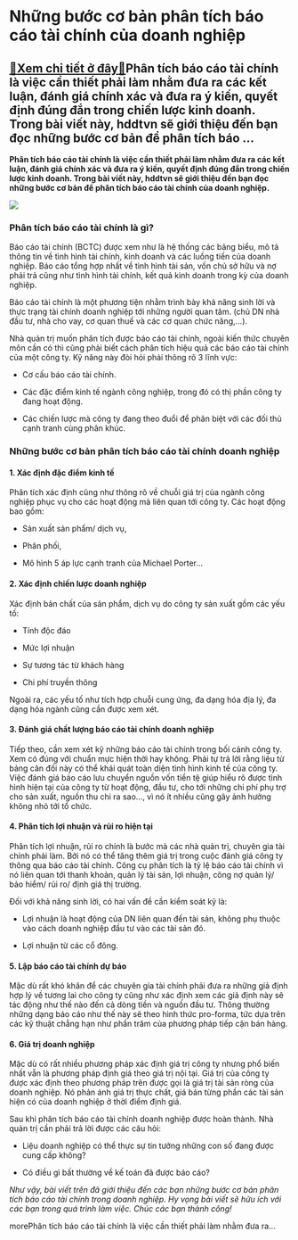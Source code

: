 Những bước cơ bản phân tích báo cáo tài chính của doanh nghiệp
==============================================================

[:gift:Xem chi tiết ở đây:gift:](https://hddtvn.com/nhung-buoc-co-ban-phan-tich-bao-cao-tai-chinh-cua-doanh-nghiep/)Phân tích báo cáo tài chính là việc cần thiết phải làm nhằm đưa ra các kết luận, đánh giá chính xác và đưa ra ý kiến, quyết định đúng đắn trong chiến lược kinh doanh. Trong bài viết này, hddtvn sẽ giới thiệu đến bạn đọc những bước cơ bản để phân tích báo …
----------------------------------------------------------------------------------------------------------------------------------------------------------------------------------------------------------------------------------------------------------------

**Phân tích báo cáo tài chính là việc cần thiết phải làm nhằm đưa ra các kết luận, đánh giá chính xác và đưa ra ý kiến, quyết định đúng đắn trong chiến lược kinh doanh. Trong bài viết này, hddtvn sẽ giới thiệu đến bạn đọc những bước cơ bản để phân tích báo cáo tài chính của doanh nghiệp.**


![](https://hddtvn.com/wp-content/uploads/2021/01/79342275.jpg)


### Phân tích báo cáo tài chính là gì?


Báo cáo tài chính (BCTC) được xem như là hệ thống các bảng biểu, mô tả thông tin về tình hình tài chính, kinh doanh và các luồng tiền của doanh nghiệp. Báo cáo tổng hợp nhất về tình hình tài sản, vốn chủ sở hữu và nợ phải trả cũng như tình hình tài chính, kết quả kinh doanh trong kỳ của doanh nghiệp.


Báo cáo tài chính là một phương tiện nhằm trình bày khả năng sinh lời và thực trạng tài chính doanh nghiệp tới những người quan tâm. (chủ DN nhà đầu tư, nhà cho vay, cơ quan thuế và các cơ quan chức năng,…).


Nhà quản trị muốn phân tích được báo cáo tài chính, ngoài kiến thức chuyên môn cần có thì cũng phải biết cách phân tích hiệu quả các báo cáo tài chính của một công ty. Kỹ năng này đòi hỏi phải thông rõ 3 lĩnh vực:




* Cơ cấu báo cáo tài chính.

* Các đặc điểm kinh tế ngành công nghiệp, trong đó có thị phần công ty đang hoạt động.

* Các chiến lược mà công ty đang theo đuổi để phân biệt với các đối thủ cạnh tranh cùng phân khúc.



### Những bước cơ bản phân tích báo cáo tài chính doanh nghiệp


#### 1. Xác định đặc điểm kinh tế


Phân tích xác định cũng như thông rõ về chuỗi giá trị của ngành công nghiệp phục vụ cho các hoạt động mà liên quan tới công ty. Các hoạt động bao gồm:




* Sản xuất sản phẩm/ dịch vụ,

* Phân phối,

* Mô hình 5 áp lực cạnh tranh của Michael Porter…



#### 2. Xác định chiến lược doanh nghiệp


Xác định bản chất của sản phẩm, dịch vụ do công ty sản xuất gồm các yếu tố:




* Tính độc đáo

* Mức lợi nhuận

* Sự tương tác từ khách hàng

* Chi phí truyền thông



Ngoài ra, các yếu tố như tích hợp chuỗi cung ứng, đa dạng hóa địa lý, đa dạng hóa ngành cũng cần được xem xét.


#### 3. Đánh giá chất lượng báo cáo tài chính doanh nghiệp


Tiếp theo, cần xem xét kỹ những báo cáo tài chính trong bối cảnh công ty. Xem có đúng với chuẩn mực hiện thời hay không. Phải tự trả lời rằng liệu từ bảng cân đối này có thể khái quát toàn diện tình hình kinh tế của công ty. Việc đánh giá báo cáo lưu chuyển nguồn vốn tiền tệ giúp hiểu rõ được tình hình hiện tại của công ty từ hoạt động, đầu tư, cho tới những chi phí phụ trợ cho sản xuất, nguồn thu chi ra sao…, vì nó ít nhiều cũng gây ảnh hưởng không nhỏ tới tổ chức.


#### 4. Phân tích lợi nhuận và rủi ro hiện tại


Phân tích lợi nhuận, rủi ro chính là bước mà các nhà quản trị, chuyên gia tài chính phải làm. Bởi nó có thể tăng thêm giá trị trong cuộc đánh giá công ty thông qua báo cáo tài chính. Công cụ phân tích là tỷ lệ báo cáo tài chính vì nó liên quan tới thanh khoản, quản lý tài sản, lợi nhuận, công nợ quản lý/ bảo hiểm/ rủi ro/ định giá thị trường.


Đối với khả năng sinh lời, có hai vấn đề cần kiểm soát kỹ là:




* Lợi nhuận là hoạt động của DN liên quan đến tài sản, không phụ thuộc vào cách doanh nghiệp đầu tư vào các tài sản đó.

* Lợi nhuận từ các cổ đông.



#### 5. Lập báo cáo tài chính dự báo


Mặc dù rất khó khăn để các chuyên gia tài chính phải đưa ra những giả định hợp lý về tương lai cho công ty cũng như xác định xem các giả định này sẽ tác động như thế nào đến cả dòng tiền và nguồn đầu tư. Thông thường những dạng báo cáo như thế này sẽ theo hình thức pro-forma, tức dựa trên các kỹ thuật chẳng hạn như phần trăm của phương pháp tiếp cận bán hàng.


#### 6. Giá trị doanh nghiệp


Mặc dù có rất nhiều phương pháp xác định giá trị công ty nhưng phổ biến nhất vẫn là phương pháp định giá theo giá trị nội tại. Giá trị của công ty được xác định theo phương pháp trên được gọi là giá trị tài sản ròng của doanh nghiệp. Nó phản ánh giá trị thực chất, giá bán từng phần các tài sản hiện có của doanh nghiệp ở thời điểm định giá.


Sau khi phân tích báo cáo tài chính doanh nghiệp được hoàn thành. Nhà quản trị cần phải trả lời được các câu hỏi:




* Liệu doanh nghiệp có thể thực sự tin tưởng những con số đang được cung cấp không?

* Có điều gì bất thường về kế toán đã được báo cáo?



*Như vậy, bài viết trên đã giới thiệu đến các bạn những bước cơ bản phân tích báo cáo tài chính trong doanh nghiệp. Hy vọng bài viết sẽ hữu ích với các bạn trong quá trình làm việc. Chúc các bạn thành công!*


morePhân tích báo cáo tài chính là việc cần thiết phải làm nhằm đưa ra…

